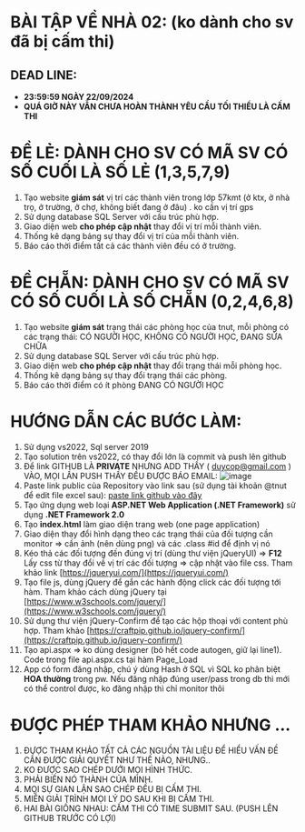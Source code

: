 # BÀI TẬP VỀ NHÀ 02: (ko dành cho sv đã bị cấm thi)

## DEAD LINE: 

  - **23:59:59 NGÀY 22/09/2024**
  - **QUÁ GIỜ NÀY VẪN CHƯA HOÀN THÀNH YÊU CẦU TỐI THIỂU LÀ CẤM THI**

# ĐỀ LẺ: DÀNH CHO SV CÓ MÃ SV CÓ SỐ CUỐI LÀ SỐ LẺ (1,3,5,7,9)

1. Tạo website **giám sát** vị trí các thành viên trong lớp 57kmt (ở ktx, ở nhà trọ, ở trường, ở chợ, không biết đang ở đâu) . ko cần vị trí gps
2. Sử dụng database SQL Server với cấu trúc phù hợp.
3. Giao diện web **cho phép cập nhật** thay đổi vị trí mỗi thành viên.
4. Thống kê dạng bảng sự thay đổi vị trí của mỗi thành viên.
5. Báo cáo thời điểm tất cả các thành viên đều có ở trường.

# ĐỀ CHẴN: DÀNH CHO SV CÓ MÃ SV CÓ SỐ CUỐI LÀ SỐ CHẴN (0,2,4,6,8)

1. Tạo website **giám sát** trạng thái các phòng học của tnut, mỗi phòng có các trạng thái: CÓ NGƯỜI HỌC, KHÔNG CÓ NGƯỜI HỌC, ĐANG SỬA CHỮA
2. Sử dụng database SQL Server với cấu trúc phù hợp.
3. Giao diện web **cho phép cập nhật** thay đổi trạng thái mỗi phòng học.
4. Thống kê dạng bảng sự thay đổi trạng thái các phòng.
5. Báo cáo thời điểm có ít phòng ĐANG CÓ NGƯỜI HỌC
  
# HƯỚNG DẪN CÁC BƯỚC LÀM:

1. Sử dụng vs2022, Sql server 2019
2. Tạo solution trên vs2022, có thay đổi lớn là commit và push lên github
3. Để link GITHUB LÀ **PRIVATE** NHƯNG ADD THẦY ( duycop@gmail.com ) VÀO, MỌI LẦN PUSH THẦY ĐỀU ĐƯỢC BÁO EMAIL: ![image](https://github.com/user-attachments/assets/7675aea3-2c2a-48e5-bece-974b7889ca89)
4. Paste link public của Repository vào link sau (sử dụng tài khoản @tnut để edit file excel sau): [paste link github vào đây](https://docs.google.com/spreadsheets/d/1I5CjD4tDEX_gIaOB9UwCMqXJEHihkibVGggCYwWhYv0/edit?usp=sharing)
5. Tạo ứng dụng web loại **ASP.NET Web Application (.NET Framework)** sử dụng **.NET Framework 2.0**
6. Tạo **index.html** làm giao diện trang web (one page application)
7. Giao diện thay đổi hình dạng theo các trạng thái của đối tượng cần monitor => cần ảnh (nên dùng png) và các .class  #id để định vị nó
8. Kéo thả các đối tượng đến đúng vị trí (dùng thư viện jQueryUI) => **F12** Lấy css từ thay đổi về vị trí các đối tượng => cập nhật vào file css. Tham khảo link [https://jqueryui.com/](https://jqueryui.com/)
9. Tạo file js, dùng jQuery để gắn các hành động click các đối tượng tới hàm. Tham khảo cách dùng jQuery tại [https://www.w3schools.com/jquery/](https://www.w3schools.com/jquery/)
10. Sử dụng thư viện jQuery-Confirm để tạo các hộp thoại với content phù hợp. Tham khảo [https://craftpip.github.io/jquery-confirm/](https://craftpip.github.io/jquery-confirm/)
11. Tạo api.aspx => ko dùng designer (bỏ hết code autogen, giữ lại line1). Code trong file api.aspx.cs tại hàm Page_Load
12. App có form đăng nhập, chú ý dùng Hash ở SQL vì SQL ko phân biệt **HOA thường** trong pw. Nếu đăng nhập đúng user/pass trong db thì mới có thể control được, ko đăng nhập thì chỉ monitor thôi

# ĐƯỢC PHÉP THAM KHẢO NHƯNG ...

1. ĐƯỢC THAM KHẢO TẤT CẢ CÁC NGUỒN TÀI LIỆU ĐỂ HIỂU VẤN ĐỀ CẦN ĐƯỢC GIẢI QUYẾT NHƯ THẾ NÀO, NHƯNG..
2. KO ĐƯỢC SAO CHÉP DƯỚI MỌI HÌNH THỨC.
3. PHẢI BIẾN NÓ THÀNH CỦA MÌNH.
4. MỌI SỰ GIAN LẬN SAO CHÉP ĐỀU BỊ CẤM THI.
5. MIỄN GIẢI TRÌNH MỌI LÝ DO SAU KHI BỊ CẤM THI.
6. HAI BÀI GIỐNG NHAU: CẤM THI CÓ TIME SUBMIT SAU. (PUSH LÊN GITHUB TRƯỚC CÓ LỢI)
